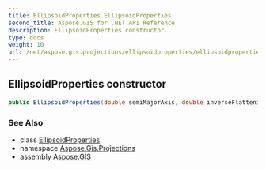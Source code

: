 ```yaml
---
title: EllipsoidProperties.EllipsoidProperties
second_title: Aspose.GIS for .NET API Reference
description: EllipsoidProperties constructor. 
type: docs
weight: 10
url: /net/aspose.gis.projections/ellipsoidproperties/ellipsoidproperties/
---
```

## EllipsoidProperties constructor

```csharp
public EllipsoidProperties(double semiMajorAxis, double inverseFlattening)
```

### See Also

* class [EllipsoidProperties](../)
* namespace [Aspose.Gis.Projections](../../ellipsoidproperties/)
* assembly [Aspose.GIS](../../../)


